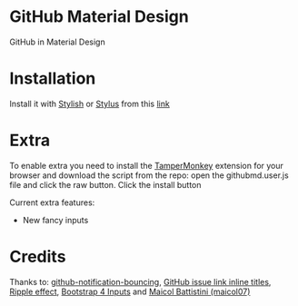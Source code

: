 # GitHub Material Design
GitHub in Material Design

# Installation
Install it with [Stylish](https://userstyles.org/) or [Stylus](https://add0n.com/stylus.html) from this [link](https://userstyles.org/styles/123952/github-material-design)

# Extra
To enable extra you need to install the [TamperMonkey](https://www.tampermonkey.net/) extension for your browser and download the script from the repo: open the githubmd.user.js file and click the raw button. Click the install button

Current extra features:
- New fancy inputs

# Credits
Thanks to: [github-notification-bouncing](https://github.com/muchweb/github-notification-bouncing), [GitHub issue link inline titles](https://userstyles.org/styles/106817/github-issue-link-inline-titles), [Ripple effect](https://github.com/Kvaibhav01/Ripple-without-JS), [Bootstrap 4 Inputs](http://jsfiddle.net/sedvo037/) and [Maicol Battistini (maicol07)](https://maicol07.it)
